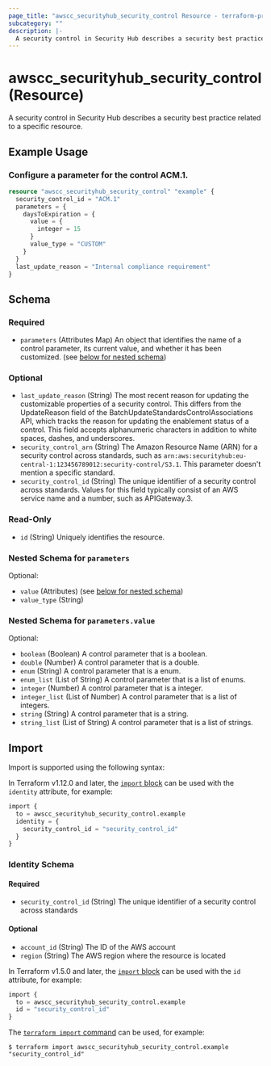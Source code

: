 ```yaml
---
page_title: "awscc_securityhub_security_control Resource - terraform-provider-awscc"
subcategory: ""
description: |-
  A security control in Security Hub describes a security best practice related to a specific resource.
---
```


# awscc_securityhub_security_control (Resource)

A security control in Security Hub describes a security best practice related to a specific resource.

## Example Usage

### Configure a parameter for the control ACM.1.

```terraform
resource "awscc_securityhub_security_control" "example" {
  security_control_id = "ACM.1"
  parameters = {
    daysToExpiration = {
      value = {
        integer = 15
      }
      value_type = "CUSTOM"
    }
  }
  last_update_reason = "Internal compliance requirement"
}
```

<!-- schema generated by tfplugindocs -->
## Schema

### Required

- `parameters` (Attributes Map) An object that identifies the name of a control parameter, its current value, and whether it has been customized. (see [below for nested schema](#nestedatt--parameters))

### Optional

- `last_update_reason` (String) The most recent reason for updating the customizable properties of a security control. This differs from the UpdateReason field of the BatchUpdateStandardsControlAssociations API, which tracks the reason for updating the enablement status of a control. This field accepts alphanumeric characters in addition to white spaces, dashes, and underscores.
- `security_control_arn` (String) The Amazon Resource Name (ARN) for a security control across standards, such as `arn:aws:securityhub:eu-central-1:123456789012:security-control/S3.1`. This parameter doesn't mention a specific standard.
- `security_control_id` (String) The unique identifier of a security control across standards. Values for this field typically consist of an AWS service name and a number, such as APIGateway.3.

### Read-Only

- `id` (String) Uniquely identifies the resource.

<a id="nestedatt--parameters"></a>
### Nested Schema for `parameters`

Optional:

- `value` (Attributes) (see [below for nested schema](#nestedatt--parameters--value))
- `value_type` (String)

<a id="nestedatt--parameters--value"></a>
### Nested Schema for `parameters.value`

Optional:

- `boolean` (Boolean) A control parameter that is a boolean.
- `double` (Number) A control parameter that is a double.
- `enum` (String) A control parameter that is a enum.
- `enum_list` (List of String) A control parameter that is a list of enums.
- `integer` (Number) A control parameter that is a integer.
- `integer_list` (List of Number) A control parameter that is a list of integers.
- `string` (String) A control parameter that is a string.
- `string_list` (List of String) A control parameter that is a list of strings.

## Import

Import is supported using the following syntax:

In Terraform v1.12.0 and later, the [`import` block](https://developer.hashicorp.com/terraform/language/import) can be used with the `identity` attribute, for example:

```terraform
import {
  to = awscc_securityhub_security_control.example
  identity = {
    security_control_id = "security_control_id"
  }
}
```

<!-- schema generated by tfplugindocs -->
### Identity Schema

#### Required

- `security_control_id` (String) The unique identifier of a security control across standards

#### Optional

- `account_id` (String) The ID of the AWS account
- `region` (String) The AWS region where the resource is located

In Terraform v1.5.0 and later, the [`import` block](https://developer.hashicorp.com/terraform/language/import) can be used with the `id` attribute, for example:

```terraform
import {
  to = awscc_securityhub_security_control.example
  id = "security_control_id"
}
```

The [`terraform import` command](https://developer.hashicorp.com/terraform/cli/commands/import) can be used, for example:

```shell
$ terraform import awscc_securityhub_security_control.example "security_control_id"
```